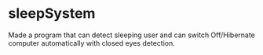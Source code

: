 # sleepSystem
Made a program that can detect sleeping user and can switch Off/Hibernate computer automatically with closed eyes detection.
